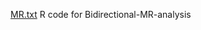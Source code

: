 [MR.txt](https://github.com/Lzy599775/Bidirectional-MR-analysis/files/14328806/MR.txt)
R code for Bidirectional-MR-analysis

